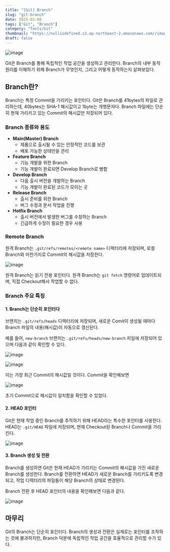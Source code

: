 ```yaml
---
title: "[Git] Branch"
slug: "git-branch"
date: 2025-01-08
tags: ["Git", "Branch"]
category: "Tools/Git"
thumbnail: "https://nullisdefined.s3.ap-northeast-2.amazonaws.com//images/d37ba7b75f9d2f6f46456346d75b8b1e.png"
draft: false
---
```

![image](https://nullisdefined.s3.ap-northeast-2.amazonaws.com//images/d37ba7b75f9d2f6f46456346d75b8b1e.png)

Git은 Branch를 통해 독립적인 작업 공간을 생성하고 관리한다. Branch의 내부 동작 원리를 이해하기 위해 Branch가 무엇인지, 그리고 어떻게 동작하는지 살펴보았다.

## Branch란?

Branch는 특정 Commit을 가리키는 포인터다. Git은 Branch를 41bytes의 파일로 관리하는데, 40bytes는 SHA-1 해시값이고 1byte는 개행문자다. Branch 파일에는 단순히 현재 가리키고 있는 Commit의 해시값만 저장되어 있다.

### Branch 종류와 용도

- **Main(Master) Branch**
    - 제품으로 출시될 수 있는 안정적인 코드를 보관
    - 배포 가능한 상태만을 관리
- **Feature Branch**
    - 기능 개발을 위한 Branch
    - 기능 개발이 완료되면 Develop Branch로 병합
- **Develop Branch**
    - 다음 출시 버전을 개발하는 Branch
    - 기능 개발이 완료된 코드가 모이는 곳
- **Release Branch**
    - 출시 준비를 위한 Branch
    - 버그 수정과 문서 작업을 진행
- **Hotfix Branch**
    - 출시 버전에서 발생한 버그를 수정하는 Branch
    - 긴급하게 수정이 필요한 경우 사용

### Remote Branch

원격 Branch는 `.git/refs/remotes/<remote name>` 디렉터리에 저장되며, 로컬 Branch와 마찬가지로 Commit의 해시값을 저장한다.

![image](https://nullisdefined.s3.ap-northeast-2.amazonaws.com//images/4ed9961ae9a6ddfaaeb38101b3c20c2c.png)

원격 Branch는 읽기 전용 포인터다. 원격 Branch는 `git fetch` 명령어로 업데이트되며, 직접 Checkout해서 작업할 수 없다.


### Branch 주요 특징

#### 1. Branch는 단순히 포인터다

브랜치는 `.git/refs/heads` 디렉터리에 저장되며, 새로운 Comit이 생성될 때마다 Branch 파일의 내용(해시값)이 자동으로 갱신된다.

예를 들어, `new-branch` 브랜치는 `.git/refs/heads/new-branch` 피일에 저장되어 있으며 다음과 같이 확인할 수 있다.

![image](https://nullisdefined.s3.ap-northeast-2.amazonaws.com//images/2815b9c03865ea7435c096ae158375f3.png)

![image](https://nullisdefined.s3.ap-northeast-2.amazonaws.com//images/f88c158c86fe6ab11d20fce41d91fb51.png)

이는 가장 최근 Commit의 해시값일 것이다. Commit을 확인해보면

![image](https://nullisdefined.s3.ap-northeast-2.amazonaws.com//images/78809fe6043c6ef1d4e8a38d350cfbba.png)

초기 Commit으로 해시값이 일치함을 확인할 수 있었다.

#### 2. HEAD 포인터

Git은 현재 작업 중인 Branch를 추적하기 위해 HEAD라는 특수한 포인터를 사용한다. HEAD는 `.git/HEAD` 파일에 저장되며, 현재 Checkout된 Branch나 Commit을 가리킨다.

![image](https://nullisdefined.s3.ap-northeast-2.amazonaws.com//images/d82eb3cec93ee09acd8d0e91641a3a68.png)

#### 3. Branch 생성 및 전환

Branch를 생성하면 Git은 현재 HEAD가 가리키는 Commit의 해시값을 가진 새로운 Branch를 생성한다. Branch를 전환하면 HEAD가 새로운 Branch를 가리키도록 변경되고, 작업 디렉터리의 파일들이 해당 Branch의 상태로 변경된다.

Branch 전환 후 HEAD 포인터의 내용을 확인해보면 다음과 같다.

![image](https://nullisdefined.s3.ap-northeast-2.amazonaws.com//images/dc10b1b898f20cd872ffea11b8c3b637.png)

## 마무리

Git의 Branch는 단순히 포인터다. Branch의 생성과 전환은 실제로는 포인터를 조작하는 것에 불과하지만, Branch 덕분에 독립적인 작업 공간을 효율적으로 관리할 수가 있다.